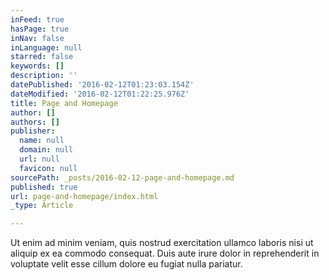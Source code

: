 ```yaml
---
inFeed: true
hasPage: true
inNav: false
inLanguage: null
starred: false
keywords: []
description: ''
datePublished: '2016-02-12T01:23:03.154Z'
dateModified: '2016-02-12T01:22:25.976Z'
title: Page and Homepage
author: []
authors: []
publisher:
  name: null
  domain: null
  url: null
  favicon: null
sourcePath: _posts/2016-02-12-page-and-homepage.md
published: true
url: page-and-homepage/index.html
_type: Article

---
```

Ut enim ad minim veniam, quis nostrud exercitation ullamco laboris nisi ut aliquip ex ea commodo consequat. Duis aute irure dolor in reprehenderit in voluptate velit esse cillum dolore eu fugiat nulla pariatur.